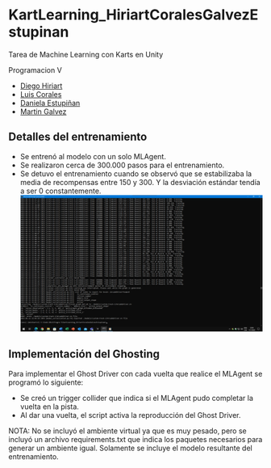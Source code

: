# KartLearning_HiriartCoralesGalvezEstupinan

Tarea de Machine Learning con Karts en Unity

Programacion V
- [Diego Hiriart](https://github.com/Diego-Hiriart)
- [Luis Corales](https://github.com/LuisCorales)
- [Daniela Estupiñan](https://github.com/Daniela-Estupinan)
- [Martin Galvez](https://github.com/MGA1398)

## Detalles del entrenamiento
- Se entrenó al modelo con un solo MLAgent.
- Se realizaron cerca de 300.000 pasos para el entrenamiento.
- Se detuvo el entrenamiento cuando se observó que se estabilizaba la media de recompensas entre 150 y 300. Y la desviación estándar tendía a ser 0 constantemente.
![Resultados de entrenamiento](./Resultados_de_entrenamiento_Karts.png "Resultados de entrenamiento")

## Implementación del Ghosting
Para implementar el Ghost Driver con cada vuelta que realice el MLAgent se programó lo siguiente:
- Se creó un trigger collider que indica si el MLAgent pudo completar la vuelta en la pista. 
- Al dar una vuelta, el script activa la reproducción del Ghost Driver.

NOTA: No se incluyó el ambiente virtual ya que es muy pesado, pero se incluyó un archivo requirements.txt que indica los paquetes necesarios para generar un ambiente igual. Solamente se incluye el modelo resultante del entrenamiento.
